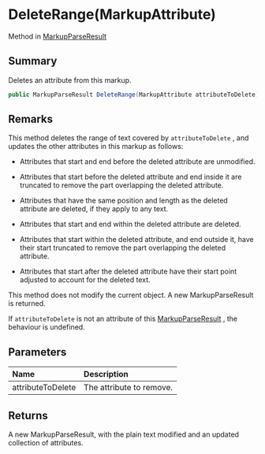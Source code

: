 # DeleteRange(MarkupAttribute)

Method in [MarkupParseResult](/api/csharp/yarn.markup.markupparseresult.md)

## Summary


Deletes an attribute from this markup.


```csharp
public MarkupParseResult DeleteRange(MarkupAttribute attributeToDelete)
```

## Remarks


This method deletes the range of text covered by  <code>attributeToDelete</code> , and updates the other attributes in
this markup as follows:

- Attributes that start and end before the deleted attribute
are unmodified.

- Attributes that start before the deleted attribute and end
inside it are truncated to remove the part overlapping the
deleted attribute.

- Attributes that have the same position and length as the
deleted attribute are deleted, if they apply to any text.

- Attributes that start and end within the deleted attribute
are deleted.

- Attributes that start within the deleted attribute, and end
outside it, have their start truncated to remove the part
overlapping the deleted attribute.

- Attributes that start after the deleted attribute have their
start point adjusted to account for the deleted text.

This method does not modify the current object. A new
MarkupParseResult is returned.

If  <code>attributeToDelete</code>  is not an attribute of
this  <a href="yarn.markup.markupparseresult.md">MarkupParseResult</a> , the behaviour is
undefined.


## Parameters

|Name|Description|
|:---|:---|
|attributeToDelete|The attribute to remove.|

## Returns

A new MarkupParseResult, with the plain text modified
and an updated collection of attributes.

